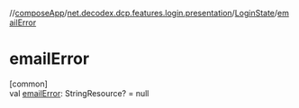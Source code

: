 //[composeApp](../../../index.md)/[net.decodex.dcp.features.login.presentation](../index.md)/[LoginState](index.md)/[emailError](email-error.md)

# emailError

[common]\
val [emailError](email-error.md): StringResource? = null

